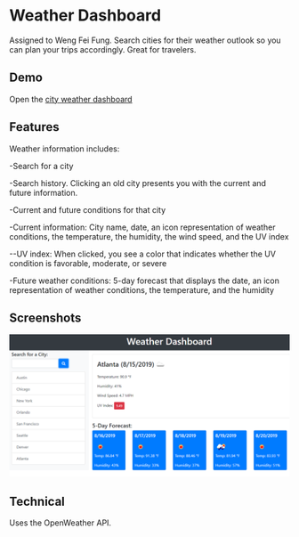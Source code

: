 Weather Dashboard
===
Assigned to Weng Fei Fung. Search cities for their weather outlook so you can plan your trips accordingly. Great for travelers.

Demo
---
Open the [city weather dashboard](//Siphon880gh.github.io/ucla-weather-dashboard)


Features
---
Weather information includes:

-Search for a city

-Search history. Clicking an old city presents you with the current and future information.

-Current and future conditions for that city

-Current information: City name, date, an icon representation of weather conditions, the temperature, the humidity, the wind speed, and the UV index

--UV index: When clicked, you see a color that indicates whether the UV condition is favorable, moderate, or severe

-Future weather conditions: 5-day forecast that displays the date, an icon representation of weather conditions, the temperature, and the humidity

Screenshots
---
![Dashboard Screenshot](README/06-server-side-apis-homework-demo.png)

Technical
---
Uses the OpenWeather API. 